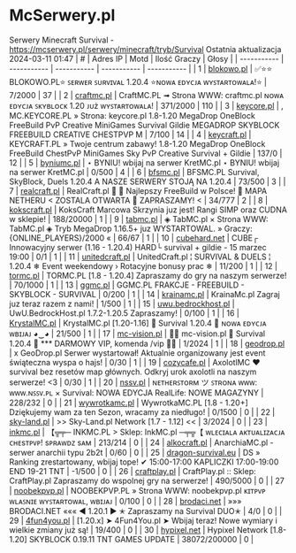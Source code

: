 
# McSerwery.pl
Serwery Minecraft Survival - https://mcserwery.pl/serwery/minecraft/tryb/Survival
Ostatnia aktualizacja 2024-03-11 01:47
| # | Adres IP | Motd | Ilość Graczy | Głosy |
| ----------- | ----------- | ----------- | ----------- | ----------- |
| 1 | 	[blokowo.pl](https://mcserwery.pl/serwery/minecraft/98/) | ✅⭐⭐ BLOKOWO.PL⭐ ꜱᴇʀᴡᴇʀ ꜱᴜʀᴠɪᴠᴀʟ 1.20.4 ⭐ɴᴏᴡᴀ ᴇᴅʏᴄᴊᴀ ᴡʏꜱᴛᴀʀᴛᴏᴡᴀʟᴀ!⭐ | 7/2000 | 37 |
| 2 | 	[craftmc.pl](https://mcserwery.pl/serwery/minecraft/87/) | CraftMC.PL ➟ Strona WWW: craftmc.pl ɴᴏᴡᴀ ᴇᴅʏᴄᴊᴀ ꜱᴋʏʙʟᴏᴄᴋ 1.20 ᴊᴜż ᴡʏꜱᴛᴀʀᴛᴏᴡᴀʟᴀ! | 371/2000 | 110 |
| 3 | 	[keycore.pl](https://mcserwery.pl/serwery/minecraft/252/) | , MC.KEYCORE.PL » Strona: keycore.pl 1.8-1.20 MegaDrop OneBlock FreeBuild PvP Creative MiniGames Survival Gildie MEGADROP SKYBLOCK FREEBUILD CREATIVE CHESTPVP M | 7/100 | 14 |
| 4 | 	[keycraft.pl](https://mcserwery.pl/serwery/minecraft/255/) | KEYCRAFT.PL » Twoje centrum zabawy! 1.8-1.20 MegaDrop  OneBlock  FreeBuild  ChestPvP  MiniGames  Sky PvP  Creative  Survival + Gildie | 137/0 | 12 |
| 5 | 	[byniumc.pl](https://mcserwery.pl/serwery/minecraft/157/) | ⋆ BYNIU! wbijaj na serwer KretMC.pl ⋆ BYNIU! wbijaj na serwer KretMC.pl | 0/500 | 4 |
| 6 | 	[bfsmc.pl](https://mcserwery.pl/serwery/minecraft/2/) | BFSMC.PL  Survival, SkyBlock, Duels  1.20.4 A NASZE SERWERY STOJĄ NA 1.20.4 | 73/500 | 3 |
| 7 | 	[realcraft.pl](https://mcserwery.pl/serwery/minecraft/63/) | RealCraft.pl   Najlepszy FreeBuild w Polsce!  MAPA NETHERU < ZOSTALA OTWARTA  ZAPRASZAMY! < | 34/777 | 2 |
| 8 | 	[kokscraft.pl](https://mcserwery.pl/serwery/minecraft/1/) | KoksCraft  Marcowa Skrzynia juz jest! Rangi SIMP oraz CUDNA w sklepie! | 188/20000 | 1 |
| 9 | 	[tabmc.pl](https://mcserwery.pl/serwery/minecraft/3/) | ◈ TabMC.pl × Strona WWW: TabMC.pl  ◈ Tryb MegaDrop 1.16.5+ juz WYSTARTOWAL. » Graczy: {ONLINE_PLAYERS}/2000 « | 66/67 | 1 |
| 10 | 	[cubehard.net](https://mcserwery.pl/serwery/minecraft/10/) | CUBE┌ Innowacyjny serwer (1.16 - 1.20.4) HARD└ survival + gildie - 15 marzec 19:00 | 0/1 | 1 |
| 11 | 	[unitedcraft.pl](https://mcserwery.pl/serwery/minecraft/11/) | UnitedCraft.pl ¦ SURVIVAL & DUELS ¦ 1.20.4 ❄ Event weekendowy › Rotacyjne bonusy prac ❄ | 11/200 | 1 |
| 12 | 	[tormc.pl](https://mcserwery.pl/serwery/minecraft/35/) | TORMC.PL [1.8 - 1.20.4] Zapraszamy do gry na naszym serwerze! | 70/1000 | 1 |
| 13 | 	[ggmc.pl](https://mcserwery.pl/serwery/minecraft/38/) | GGMC.PL  FRAKCJE - FREEBUILD - SKYBLOCK - SURVIVAL | 0/200 | 1 |
| 14 | 	[krainamc.pl](https://mcserwery.pl/serwery/minecraft/39/) | KrainaMc.pl  Zagraj juz teraz razem z nami! | 1/500 | 1 |
| 15 | 	[uwu.bedrockhost.pl](https://mcserwery.pl/serwery/minecraft/101/) | UwU.BedrockHost.pl  1.7.2-1.20.5 Zapraszamy! | 0/100 | 1 |
| 16 | 	[KrystalMC.pl](https://mcserwery.pl/serwery/minecraft/202/) | KrystalMC.pl [1.20-1.16]  ⛏ Survival 1.20.4 ⛏  ɴᴏᴡᴀ ᴇᴅʏᴄᴊᴀ ᴡʙɪᴊᴀᴊ ◕‿◕ | 21/500 | 1 |
| 17 | 	[mc-vision.pl](https://mcserwery.pl/serwery/minecraft/211/) |  mc-vision.pl  Survival 1.20.4  *** DARMOWY VIP, komenda /vip  | 1/2024 | 1 |
| 18 | 	[geodrop.pl](https://mcserwery.pl/serwery/minecraft/217/) | x GeoDrop.pl Serwer wystartował! Aktualnie organizowany jest event świąteczna wyspa o hajs! | 0/30 | 1 |
| 19 | 	[cozycafe.pl](https://mcserwery.pl/serwery/minecraft/250/) | AxolotlMC ❤ survival bez resetów map głównych. Odkryj urok axolotli na naszym serwerze! <3 | 0/30 | 1 |
| 20 | 	[nssv.pl](https://mcserwery.pl/serwery/minecraft/4/) | ɴᴇᴛʜᴇʀꜱᴛᴏʀᴍ ツ ꜱᴛʀᴏɴᴀ ᴡᴡᴡ: ᴡᴡᴡ.ɴꜱꜱᴠ.ᴘʟ × Survival: NOWA EDYCJA  RealLife: NOWE MAGAZYNY | 228/232 | 0 |
| 21 | 	[wywrotkamc.pl](https://mcserwery.pl/serwery/minecraft/6/) | WywrotkaMC.PL [1.8 - 1.20+] Dziękujemy wam za ten Sezon, wracamy za niedługo! | 0/1500 | 0 |
| 22 | 	[sky-land.pl](https://mcserwery.pl/serwery/minecraft/8/) | >> Sky-Land.pl Network [1.7 - 1.12] << | 3/2024 | 0 |
| 23 | 	[inkmc.pl](https://mcserwery.pl/serwery/minecraft/15/) | 【╦╤─ INKMC.PL > Sklep: InkMC.pl  ─╤╦【 ᴡʟᴇᴄɪᴀʟᴀ ᴀᴋᴛᴜᴀʟɪᴢᴀᴄᴊᴀ ᴄʜᴇsᴛᴘᴠᴘ! sᴘʀᴀᴡᴅᴢ sᴀᴍ | 213/214 | 0 |
| 24 | 	[alkocraft.pl](https://mcserwery.pl/serwery/minecraft/17/) | AnarchiaMC.pl - serwer anarchii typu 2b2t | 0/60 | 0 |
| 25 | 	[dragon-survival.eu](https://mcserwery.pl/serwery/minecraft/19/) |  DS » Ranking zrestartowany, wbijaj tope! ✔ 15:00-17:00 KAPLICZKI 17:00-19:00 END 19-21 TNT | -1/500 | 0 |
| 26 | 	[craftplay.pl](https://mcserwery.pl/serwery/minecraft/25/) | CraftPlay.pl :: Sklep: CraftPlay.pl Zapraszamy do wspolnej gry na serwerze! | 490/5000 | 0 |
| 27 | 	[noobekpvp.pl](https://mcserwery.pl/serwery/minecraft/28/) | NOOBEKPVP.PL » Strona WWW: noobekpvp.pl ᴋɪᴛᴘᴠᴘ ᴡʟᴀꜱɴɪᴇ ᴡʏꜱᴛᴀʀᴛᴏᴡᴀʟ, ᴡʙɪᴊᴀᴊ | 0/100 | 0 |
| 28 | 	[brodaci.net](https://mcserwery.pl/serwery/minecraft/30/) | »»» BRODACI.NET ««« ◄ 1.20.1 ►  ✭ Zapraszamy na Survival DUO✭ | 4/0 | 0 |
| 29 | 	[4fun4you.pl](https://mcserwery.pl/serwery/minecraft/31/) | [1.20.x] ➤ 4Fun4You.pl ➤ Wbijaj teraz! Nowe wymiary i wielkie zmiany już są! | 19/400 | 0 |
| 30 | 	[hypixel.net](https://mcserwery.pl/serwery/minecraft/33/) | Hypixel Network [1.8-1.20] SKYBLOCK 0.19.11  TNT GAMES UPDATE | 38072/200000 | 0 |
